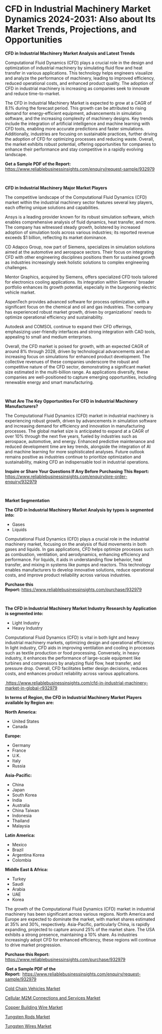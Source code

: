 <p><h1>CFD in Industrial Machinery Market Dynamics 2024-2031: Also about Its Market Trends, Projections, and Opportunities</h1></p><p><strong>CFD in Industrial Machinery Market Analysis and Latest Trends</strong></p>
<p><p>Computational Fluid Dynamics (CFD) plays a crucial role in the design and optimization of industrial machinery by simulating fluid flow and heat transfer in various applications. This technology helps engineers visualize and analyze the performance of machinery, leading to improved efficiency, reduced operational costs, and enhanced product quality. The adoption of CFD in industrial machinery is increasing as companies seek to innovate and reduce time-to-market.</p><p>The CFD in Industrial Machinery Market is expected to grow at a CAGR of 8.1% during the forecast period. This growth can be attributed to rising demand for energy-efficient equipment, advancements in simulation software, and the increasing complexity of machinery designs. Key trends include the integration of artificial intelligence and machine learning with CFD tools, enabling more accurate predictions and faster simulations. Additionally, industries are focusing on sustainable practices, further driving the adoption of CFD for optimizing processes and reducing waste. Overall, the market exhibits robust potential, offering opportunities for companies to enhance their performance and stay competitive in a rapidly evolving landscape.</p></p>
<p><strong>Get a Sample PDF of the Report:&nbsp;</strong> <a href="https://www.reliablebusinessinsights.com/enquiry/request-sample/932979?utm_campaign=41&utm_medium=2&utm_source=Github&utm_content=ia&utm_term=03122024&utm_id=cfd-in-industrial-machinery">https://www.reliablebusinessinsights.com/enquiry/request-sample/932979</a></p>
<p>&nbsp;</p>
<p><strong>CFD in Industrial Machinery Major Market Players</strong></p>
<p><p>The competitive landscape of the Computational Fluid Dynamics (CFD) market within the industrial machinery sector features several key players, each offering unique solutions and capabilities. </p><p>Ansys is a leading provider known for its robust simulation software, which enables comprehensive analysis of fluid dynamics, heat transfer, and more. The company has witnessed steady growth, bolstered by increased adoption of simulation tools across various industries; its reported revenue exceeds $1 billion, reflecting its market dominance.</p><p>CD Adapco Group, now part of Siemens, specializes in simulation solutions aimed at the automotive and aerospace sectors. Their focus on integrating CFD with other engineering disciplines positions them for sustained growth as industries increasingly seek holistic solutions to complex engineering challenges.</p><p>Mentor Graphics, acquired by Siemens, offers specialized CFD tools tailored for electronics cooling applications. Its integration within Siemens' broader portfolio enhances its growth potential, especially in the burgeoning electric vehicle market.</p><p>AspenTech provides advanced software for process optimization, with a significant focus on the chemical and oil and gas industries. The company has experienced robust market growth, driven by organizations' needs to optimize operational efficiency and sustainability.</p><p>Autodesk and COMSOL continue to expand their CFD offerings, emphasizing user-friendly interfaces and strong integration with CAD tools, appealing to small and medium enterprises. </p><p>Overall, the CFD market is poised for growth, with an expected CAGR of around 8% through 2028, driven by technological advancements and an increasing focus on simulations for enhanced product development. The collective revenues of these companies underscore the robust and competitive nature of the CFD sector, demonstrating a significant market size estimated in the multi-billion range. As applications diversify, these companies are well-positioned to capture emerging opportunities, including renewable energy and smart manufacturing.</p></p>
<p>&nbsp;</p>
<p><strong>What Are The Key Opportunities For CFD in Industrial Machinery Manufacturers?</strong></p>
<p><p>The Computational Fluid Dynamics (CFD) market in industrial machinery is experiencing robust growth, driven by advancements in simulation software and increasing demand for efficiency and innovation in manufacturing processes. The global market size is anticipated to expand at a CAGR of over 10% through the next five years, fueled by industries such as aerospace, automotive, and energy. Enhanced predictive maintenance and reduced development time are key trends, alongside the integration of AI and machine learning for more sophisticated analyses. Future outlook remains positive as industries continue to prioritize optimization and sustainability, making CFD an indispensable tool in industrial operations.</p></p>
<p><strong>Inquire or Share Your Questions If Any Before Purchasing This Report:</strong> <a href="https://www.reliablebusinessinsights.com/enquiry/pre-order-enquiry/932979?utm_campaign=41&utm_medium=2&utm_source=Github&utm_content=ia&utm_term=03122024&utm_id=cfd-in-industrial-machinery">https://www.reliablebusinessinsights.com/enquiry/pre-order-enquiry/932979</a></p>
<p>&nbsp;</p>
<p><strong>Market Segmentation</strong></p>
<p><strong>The CFD in Industrial Machinery Market Analysis by types is segmented into:</strong></p>
<p><ul><li>Gases</li><li>Liquids</li></ul></p>
<p><p>Computational Fluid Dynamics (CFD) plays a crucial role in the industrial machinery market, focusing on the analysis of fluid movements in both gases and liquids. In gas applications, CFD helps optimize processes such as combustion, ventilation, and aerodynamics, enhancing efficiency and performance. For liquids, it aids in understanding flow behavior, heat transfer, and mixing in systems like pumps and reactors. This technology enables manufacturers to develop innovative solutions, reduce operational costs, and improve product reliability across various industries.</p></p>
<p><strong>Purchase this Report:&nbsp;</strong><a href="https://www.reliablebusinessinsights.com/purchase/932979?utm_campaign=41&utm_medium=2&utm_source=Github&utm_content=ia&utm_term=03122024&utm_id=cfd-in-industrial-machinery">https://www.reliablebusinessinsights.com/purchase/932979</a></p>
<p>&nbsp;</p>
<p><strong>The CFD in Industrial Machinery Market Industry Research by Application is segmented into:</strong></p>
<p><ul><li>Light Industry</li><li>Heavy Industry</li></ul></p>
<p><p>Computational Fluid Dynamics (CFD) is vital in both light and heavy industrial machinery markets, optimizing design and operational efficiency. In light industry, CFD aids in improving ventilation and cooling in processes such as textile production or food processing. Conversely, in heavy industry, it enhances the performance of large-scale equipment like turbines and compressors by analyzing fluid flow, heat transfer, and pressure drop. Overall, CFD facilitates better design decisions, reduces costs, and enhances product reliability across various applications.</p></p>
<p><a href="https://www.reliablebusinessinsights.com/cfd-in-industrial-machinery-market-in-global-r932979?utm_campaign=41&utm_medium=2&utm_source=Github&utm_content=ia&utm_term=03122024&utm_id=cfd-in-industrial-machinery">&nbsp;https://www.reliablebusinessinsights.com/cfd-in-industrial-machinery-market-in-global-r932979</a></p>
<p><strong>In terms of Region, the CFD in Industrial Machinery Market Players available by Region are:</strong></p>
<p>
    <p> <strong> North America: </strong>
        <ul>
            <li>United States</li>
            <li>Canada</li>
        </ul>
        </p> 
    <p> <strong> Europe: </strong>
        <ul>
            <li>Germany</li>
            <li>France</li>
            <li>U.K.</li>
            <li>Italy</li>
            <li>Russia</li>
        </ul>
        </p> 
    <p> <strong> Asia-Pacific: </strong>
        <ul>
            <li>China</li>
            <li>Japan</li>
            <li>South Korea</li>
            <li>India</li>
            <li>Australia</li>
            <li>China Taiwan</li>
            <li>Indonesia</li>
            <li>Thailand</li>
            <li>Malaysia</li>
        </ul>
        </p> 
    <p> <strong> Latin America: </strong>
        <ul>
            <li>Mexico</li>
            <li>Brazil</li>
            <li>Argentina Korea</li>
            <li>Colombia</li>
        </ul>
        </p> 
    <p> <strong> Middle East & Africa: </strong>
        <ul>
            <li>Turkey</li>
            <li>Saudi</li>
            <li>Arabia</li>
            <li>UAE</li>
            <li>Korea</li>
        </ul>
    </p>
    </p>
<p><p>The growth of the Computational Fluid Dynamics (CFD) market in industrial machinery has been significant across various regions. North America and Europe are expected to dominate the market, with market shares estimated at 35% and 30%, respectively. Asia-Pacific, particularly China, is rapidly expanding, projected to capture around 25% of the market share. The USA exhibits a strong presence, maintaining a 10% share. As industries increasingly adopt CFD for enhanced efficiency, these regions will continue to drive market progression.</p></p>
<p><strong>Purchase this Report: </strong><a href="https://www.reliablebusinessinsights.com/purchase/932979?utm_campaign=41&utm_medium=2&utm_source=Github&utm_content=ia&utm_term=03122024&utm_id=cfd-in-industrial-machinery">https://www.reliablebusinessinsights.com/purchase/932979</a></p>
<p>&nbsp;<strong>Get a Sample PDF of the Report:&nbsp;&nbsp;</strong><a href="https://www.reliablebusinessinsights.com/enquiry/request-sample/932979?utm_campaign=41&utm_medium=2&utm_source=Github&utm_content=ia&utm_term=03122024&utm_id=cfd-in-industrial-machinery">https://www.reliablebusinessinsights.com/enquiry/request-sample/932979</a></p>
<p><strong></strong></p>
<p><p><a href="https://www.linkedin.com/pulse/cold-chain-vehicles-market-overview-expected-growth-103-rxmxc?utm_campaign=41&utm_medium=2&utm_source=Github&utm_content=ia&utm_term=03122024&utm_id=cfd-in-industrial-machinery">Cold Chain Vehicles Market</a></p><p><a href="https://github.com/ParvinKhatun77/Market-Research-Report-List-1/blob/main/cellular-m2m-connections-and-services-market.md?utm_campaign=41&utm_medium=2&utm_source=Github&utm_content=ia&utm_term=03122024&utm_id=cfd-in-industrial-machinery">Cellular M2M Connections and Services Market</a></p><p><a href="https://www.linkedin.com/pulse/future-market-trends-copper-building-wire-forecasting-size-m5k1c?utm_campaign=41&utm_medium=2&utm_source=Github&utm_content=ia&utm_term=03122024&utm_id=cfd-in-industrial-machinery">Copper Building Wire Market</a></p><p><a href="https://issuu.com/reportprime-2/docs/tungsten-rods-market-size-2030.pptx?utm_campaign=41&utm_medium=2&utm_source=Github&utm_content=ia&utm_term=03122024&utm_id=cfd-in-industrial-machinery">Tungsten Rods Market</a></p><p><a href="https://issuu.com/reportprime-2/docs/tungsten-wires-market-size-2030.pptx?utm_campaign=41&utm_medium=2&utm_source=Github&utm_content=ia&utm_term=03122024&utm_id=cfd-in-industrial-machinery">Tungsten Wires Market</a></p></p>